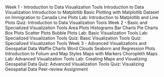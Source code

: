 Week 1 - 
Introduction to Data Visualization Tools
Introduction to Data Visualization
Introduction to Matplotlib
Basic Plotting with Matplotlib
Dataset on Immigration to Canada
Line Plots
Lab: Introduction to Matplotlib and Line Plots
Quiz: Introduction to Data Visualization Tools
Week 2 - Basic and Specialized Visualization Tools
Area Plots
Histograms
Bar Charts
Pie Charts
Box Plots
Scatter Plots
Bubble Plots
Lab: Basic Visualization Tools
Lab: Specialized Visualization Tools
Quiz: Basic Visualization Tools
Quiz: Specialized Visualization Tools
Week 3 - Advanced Visualizations and Geospatial Data
Waffle Charts
Word Clouds
Seaborn and Regression Plots
Introduction to Folium and Map Styles
Maps with Markers
Choropleth Maps
Lab: Advanced Visualization Tools
Lab: Creating Maps and Visualizing Geospatial Data
Quiz: Advanced Visualization Tools
Quiz: Visualizing Geospatial Data
Peer-review Assignment
